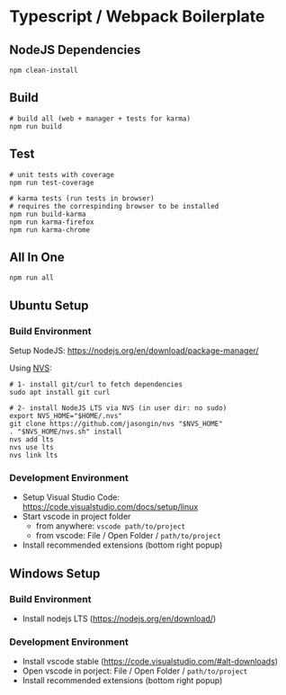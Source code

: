 # Typescript / Webpack Boilerplate

## NodeJS Dependencies

```
npm clean-install
```

## Build

```
# build all (web + manager + tests for karma)
npm run build
```

## Test

```
# unit tests with coverage
npm run test-coverage

# karma tests (run tests in browser)
# requires the correspinding browser to be installed
npm run build-karma
npm run karma-firefox
npm run karma-chrome
```

## All In One

```
npm run all
```

## Ubuntu Setup

### Build Environment

Setup NodeJS: https://nodejs.org/en/download/package-manager/

Using [NVS](https://github.com/jasongin/nvs):

```
# 1- install git/curl to fetch dependencies
sudo apt install git curl

# 2- install NodeJS LTS via NVS (in user dir: no sudo)
export NVS_HOME="$HOME/.nvs"
git clone https://github.com/jasongin/nvs "$NVS_HOME"
. "$NVS_HOME/nvs.sh" install
nvs add lts
nvs use lts
nvs link lts
```

### Development Environment

- Setup Visual Studio Code: https://code.visualstudio.com/docs/setup/linux
- Start vscode in project folder
  - from anywhere: `vscode path/to/project`
  - from vscode: File / Open Folder / `path/to/project`
- Install recommended extensions (bottom right popup)

## Windows Setup

### Build Environment

- Install nodejs LTS (https://nodejs.org/en/download/)

### Development Environment

- Install vscode stable (https://code.visualstudio.com/#alt-downloads)
- Open vscode in porject: File / Open Folder / `path/to/project`
- Install recommended extensions (bottom right popup)
